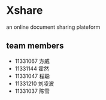 Xshare
======

an online document sharing plateform

## team members
* 11331067 方威
* 11331144 霍然 
* 11331047 程聪
* 11331210 刘凌波
* 11331037 陈雪
